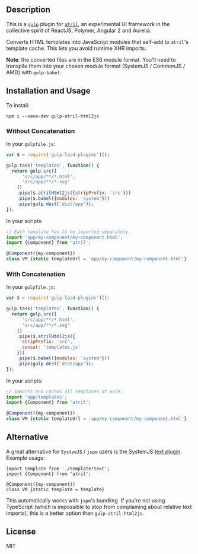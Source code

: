 ## Description

This is a [`gulp`](http://gulpjs.com) plugin for
[`atril`](https://github.com/Mitranim/atril), an experimental UI framework in
the collective spirit of ReactJS, Polymer, Angular 2 and Aurelia.

Converts HTML templates into JavaScript modules that self-add to `atril`'s
template cache. This lets you avoid runtime XHR imports.

**Note**: the converted files are in the ES6 module format. You'll need to
transpile them into your chosen module format (SystemJS / CommonJS / AMD) with
`gulp-babel`.

## Installation and Usage

To install:

```shell
npm i --save-dev gulp-atril-html2js
```

### Without Concatenation

In your `gulpfile.js`:

```javascript
var $ = require('gulp-load-plugins')();

gulp.task('templates', function() {
  return gulp.src([
      'src/app/**/*.html',
      'src/app/**/*.svg'
    ])
    .pipe($.atrilHtml2js({stripPrefix: 'src'}))
    .pipe($.babel({modules: 'system'}))
    .pipe(gulp.dest('dist/app'));
});
```

In your scripts:

```typescript
// Each template has to be imported separately.
import 'app/my-component/my-component.html';
import {Component} from 'atril';

@Component({my-component})
class VM {static templateUrl = 'app/my-component/my-component.html'}
```

### With Concatenation

In your `gulpfile.js`:

```javascript
var $ = require('gulp-load-plugins')();

gulp.task('templates', function() {
  return gulp.src([
      'src/app/**/*.html',
      'src/app/**/*.svg'
    ])
    .pipe($.atrilHtml2js({
      stripPrefix: 'src',
      concat: 'templates.js'
    }))
    .pipe($.babel({modules: 'system'}))
    .pipe(gulp.dest('dist/app'));
});
```

In your scripts:

```typescript
// Imports and caches all templates at once.
import 'app/templates';
import {Component} from 'atril';

@Component({my-component})
class VM {static templateUrl = 'app/my-component/my-component.html'}
```

## Alternative

A great alternative for `SystemJS` / `jspm` users is the SystemJS [text
plugin](https://github.com/systemjs/plugin-text). Example usage:

```
import template from './template!text';
import {Component} from 'atril';

@Component({my-component})
class VM {static template = template}
```

This automatically works with `jspm`'s bundling. If you're not using TypeScript
(which is impossible to stop from complaining about relative text imports), this
is a better option than `gulp-atril-html2js`.

## License

MIT
